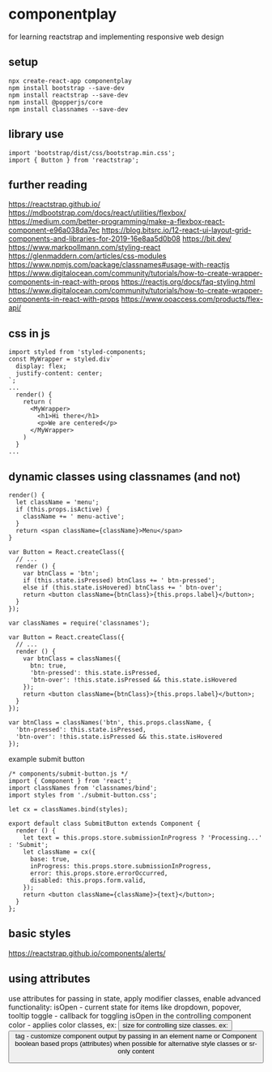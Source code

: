# componentplay
for learning reactstrap and implementing responsive web design

## setup
```
npx create-react-app componentplay
npm install bootstrap --save-dev
npm install reactstrap --save-dev
npm install @popperjs/core
npm install classnames --save-dev
```
## library use
```
import 'bootstrap/dist/css/bootstrap.min.css';
import { Button } from 'reactstrap';
```

## further reading
https://reactstrap.github.io/
https://mdbootstrap.com/docs/react/utilities/flexbox/
https://medium.com/better-programming/make-a-flexbox-react-component-e96a038da7ec
https://blog.bitsrc.io/12-react-ui-layout-grid-components-and-libraries-for-2019-16e8aa5d0b08
https://bit.dev/
https://www.markpollmann.com/styling-react
https://glenmaddern.com/articles/css-modules
https://www.npmjs.com/package/classnames#usage-with-reactjs
https://www.digitalocean.com/community/tutorials/how-to-create-wrapper-components-in-react-with-props
https://reactjs.org/docs/faq-styling.html
https://www.digitalocean.com/community/tutorials/how-to-create-wrapper-components-in-react-with-props
https://www.ooaccess.com/products/flex-api/

## css in js
```
import styled from 'styled-components;
const MyWrapper = styled.div`
  display: flex;
  justify-content: center;
`;
...
  render() {
    return (
      <MyWrapper>
        <h1>Hi there</h1>
        <p>We are centered</p>
      </MyWrapper>
    )
  }
...

```
## dynamic classes using classnames (and not)
```
render() {
  let className = 'menu';
  if (this.props.isActive) {
    className += ' menu-active';
  }
  return <span className={className}>Menu</span>
}

var Button = React.createClass({
  // ...
  render () {
    var btnClass = 'btn';
    if (this.state.isPressed) btnClass += ' btn-pressed';
    else if (this.state.isHovered) btnClass += ' btn-over';
    return <button className={btnClass}>{this.props.label}</button>;
  }
});

var classNames = require('classnames');
 
var Button = React.createClass({
  // ...
  render () {
    var btnClass = classNames({
      btn: true,
      'btn-pressed': this.state.isPressed,
      'btn-over': !this.state.isPressed && this.state.isHovered
    });
    return <button className={btnClass}>{this.props.label}</button>;
  }
});

var btnClass = classNames('btn', this.props.className, {
  'btn-pressed': this.state.isPressed,
  'btn-over': !this.state.isPressed && this.state.isHovered
});

```

example submit button
```
/* components/submit-button.js */
import { Component } from 'react';
import classNames from 'classnames/bind';
import styles from './submit-button.css';
 
let cx = classNames.bind(styles);
 
export default class SubmitButton extends Component {
  render () {
    let text = this.props.store.submissionInProgress ? 'Processing...' : 'Submit';
    let className = cx({
      base: true,
      inProgress: this.props.store.submissionInProgress,
      error: this.props.store.errorOccurred,
      disabled: this.props.form.valid,
    });
    return <button className={className}>{text}</button>;
  }
};
```

## basic styles
https://reactstrap.github.io/components/alerts/

## using attributes
use attributes for passing in state, apply modifier classes, enable advanced functionality:
isOpen - current state for items like dropdown, popover, tooltip
toggle - callback for toggling isOpen in the controlling component
color - applies color classes, ex: <Button color="danger"/>
size for controlling size classes. ex: <Button size="sm"/>
tag - customize component output by passing in an element name or Component
boolean based props (attributes) when possible for alternative style classes or sr-only content

